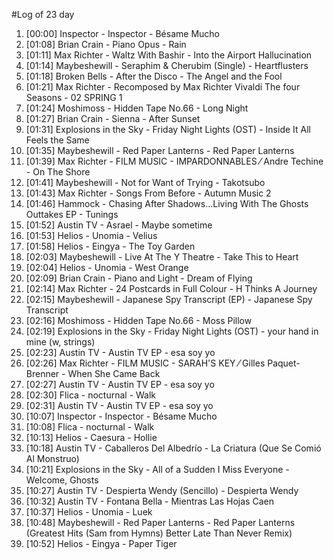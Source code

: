 #Log of 23 day

1. [00:00] Inspector - Inspector - Bésame Mucho
1. [01:08] Brian Crain - Piano Opus - Rain
1. [01:11] Max Richter - Waltz With Bashir - Into the Airport Hallucination
1. [01:14] Maybeshewill - Seraphim & Cherubim (Single) - Heartflusters
1. [01:18] Broken Bells - After the Disco - The Angel and the Fool
1. [01:21] Max Richter - Recomposed by Max Richter Vivaldi The four Seasons - 02 SPRING 1
1. [01:24] Moshimoss - Hidden Tape No.66 - Long Night
1. [01:27] Brian Crain - Sienna - After Sunset
1. [01:31] Explosions in the Sky - Friday Night Lights (OST) - Inside It All Feels the Same
1. [01:35] Maybeshewill - Red Paper Lanterns - Red Paper Lanterns
1. [01:39] Max Richter - FILM MUSIC - IMPARDONNABLES ⁄ Andre Techine - On The Shore
1. [01:41] Maybeshewill - Not for Want of Trying - Takotsubo
1. [01:43] Max Richter - Songs From Before - Autumn Music 2
1. [01:46] Hammock - Chasing After Shadows...Living With The Ghosts Outtakes EP - Tunings
1. [01:52] Austin TV - Asrael - Maybe sometime
1. [01:53] Helios - Unomia - Velius
1. [01:58] Helios - Eingya - The Toy Garden
1. [02:03] Maybeshewill - Live At The Y Theatre - Take This to Heart
1. [02:04] Helios - Unomia - West Orange
1. [02:09] Brian Crain - Piano and Light - Dream of Flying
1. [02:14] Max Richter - 24 Postcards in Full Colour - H Thinks A Journey
1. [02:15] Maybeshewill - Japanese Spy Transcript (EP) - Japanese Spy Transcript
1. [02:16] Moshimoss - Hidden Tape No.66 - Moss Pillow
1. [02:19] Explosions in the Sky - Friday Night Lights (OST) - your hand in mine (w, strings)
1. [02:23] Austin TV - Austin TV EP - esa soy yo
1. [02:26] Max Richter - FILM MUSIC - SARAH'S KEY ⁄ Gilles Paquet-Brenner - When She Came Back
1. [02:27] Austin TV - Austin TV EP - esa soy yo
1. [02:30] Flica - nocturnal - Walk
1. [02:31] Austin TV - Austin TV EP - esa soy yo
1. [10:07] Inspector - Inspector - Bésame Mucho
1. [10:08] Flica - nocturnal - Walk
1. [10:13] Helios - Caesura - Hollie
1. [10:18] Austin TV - Caballeros Del Albedrío - La Criatura (Que Se Comió Al Monstruo)
1. [10:21] Explosions in the Sky - All of a Sudden I Miss Everyone - Welcome, Ghosts
1. [10:27] Austin TV - Despierta Wendy (Sencillo) - Despierta Wendy
1. [10:32] Austin TV - Fontana Bella - Mientras Las Hojas Caen
1. [10:37] Helios - Unomia - Luek
1. [10:48] Maybeshewill - Red Paper Lanterns - Red Paper Lanterns (Greatest Hits (Sam from Hymns) Better Late Than Never Remix)
1. [10:52] Helios - Eingya - Paper Tiger
